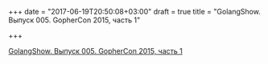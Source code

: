 +++
date = "2017-06-19T20:50:08+03:00"
draft = true
title = "GolangShow. Выпуск 005. GopherCon 2015, часть 1"

+++

<p><a href="http://golangshow.com/episode/2015/07-09-005/">GolangShow. Выпуск 005. GopherCon 2015, часть 1</a></p>